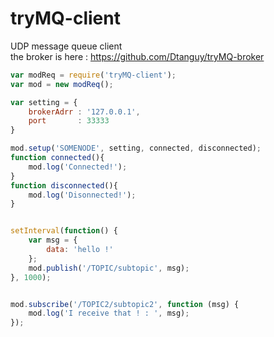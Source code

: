 # tryMQ-client

UDP message queue client  
the broker is here : https://github.com/Dtanguy/tryMQ-broker  

```js
var modReq = require('tryMQ-client');
var mod = new modReq();

var setting = {
	brokerAdrr : '127.0.0.1',
	port	   : 33333
}

mod.setup('SOMENODE', setting, connected, disconnected);
function connected(){
	mod.log('Connected!');
}
function disconnected(){
	mod.log('Disonnected!');
}


setInterval(function() { 
	var msg = {
		data: 'hello !'
	};
	mod.publish('/TOPIC/subtopic', msg);
}, 1000);


mod.subscribe('/TOPIC2/subtopic2', function (msg) {
	mod.log('I receive that ! : ', msg);
});
```